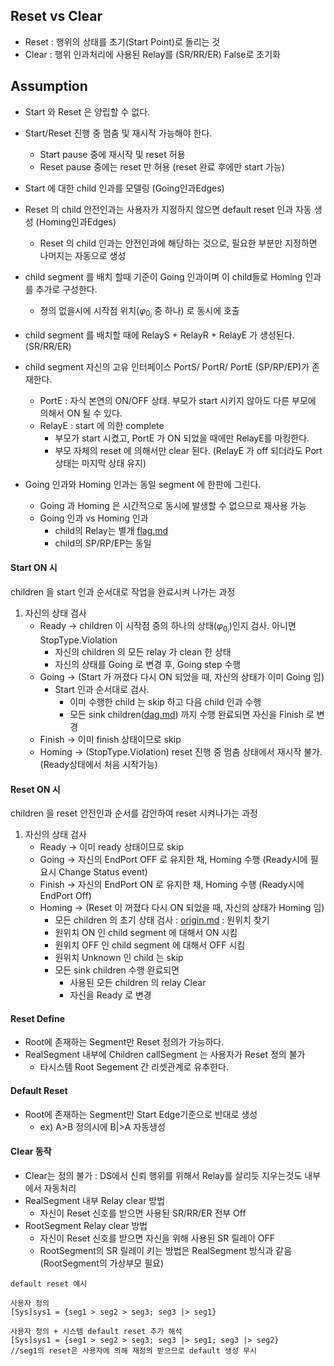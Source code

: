 
## Reset vs Clear 
 - Reset : 행위의 상태를 초기(Start Point)로 돌리는 것
 - Clear : 행위 인과처리에 사용된 Relay를 (SR/RR/ER) False로 초기화

## Assumption

- Start 와 Reset 은 양립할 수 없다.
- Start/Reset 진행 중 멈춤 및 재시작 가능해야 한다.
  - Start pause 중에 재시작 및 reset 허용
  - Reset pause 중에는 reset 만 허용 (reset 완료 후에만 start 가능)
- Start 에 대한 child 인과를 모델링 (Going인과Edges)
- Reset 의 child 안전인과는 사용자가 지정하지 않으면 default reset 인과 자동 생성 (Homing인과Edges)
  - Reset 의 child 인과는 안전인과에 해당하는 것으로, 필요한 부분만 지정하면 나머지는 자동으로 생성

- child segment 를 배치 할때 기준이 Going 인과이며 이 child들로 Homing 인과를 추가로 구성한다.
  - 정의 없을시에 시작점 위치($\varphi_{0_i}$ 중 하나) 로 동시에 호출
- child segment 를 배치할 때에 RelayS + RelayR + RelayE 가 생성된다. (SR/RR/ER)
- child segment 자신의 고유 인터페이스 PortS/ PortR/ PortE (SP/RP/EP)가 존재한다.
  - PortE : 자식 본연의 ON/OFF 상태.  부모가 start 시키지 않아도 다른 부모에 의해서 ON 될 수 있다.
  - RelayE : start 에 의한 complete
    - 부모가 start 시켰고, PortE 가 ON 되었을 때에만 RelayE를 마킹한다.
    - 부모 자체의 reset 에 의해서만 clear 된다.  (RelayE 가 off 되더라도 Port상태는 마지막 상태 유지)
    <!-- - RelayRC : reset 에 의한 complete
      - **Reset 완료 flag**
        - Start 가 완료 flag 를 가지는 것처럼, reset 도 완료 flag 를 따로 가진다.
        - 부모가 Homing상태에서 Homing인과 순서를 지키면서 원위치 𝜑값에 해당하면 EH를 ON 시킨다.
        - 부모가 Ready 상태되면 사용릴레이 전부 클리어 (SH,RH,EH) -->

- Going 인과와 Homing 인과는 동일 segment 에 한판에 그린다.
  - Going 과 Homing 은 시간적으로 동시에 발생할 수 없으므로 재사용 가능
  <!-- - Edge 에 Going 인과용인지, Homing 인과용인지 marking -->
  - Going 인과 vs Homing 인과
    - child의 Relay는 별개 [flag.md](flag.md)
    - child의 SP/RP/EP는 동일

#### Start ON 시

children 을 start 인과 순서대로 작업을 완료시켜 나가는 과정

1. 자신의 상태 검사
    - Ready -> children 이 시작점 중의 하나의 상태($\varphi_{0_i}$)인지 검사.  아니면 StopType.Violation
        <!-- - Children 의 모든 RelayRC 를 off 시킴 -->
        - 자신의 children 의 모든 relay 가 clean 한 상태
        - 자신의 상태를 Going 로 변경 후, Going step 수행
    - Going -> (Start 가 꺼졌다 다시 ON 되었을 때, 자신의 상태가 이미 Going 임)
        <!-- - 모든 children 의 RelayRC 를 off -->
        - Start 인과 순서대로 검사.
            - 이미 수행한 child 는 skip 하고 다음 child 인과 수행
            - 모든 sink children([dag.md](dag.md)) 까지 수행 완료되면 자신을 Finish 로 변경
    - Finish -> 이미 finish 상태이므로 skip
    - Homing -> (StopType.Violation)  reset 진행 중 멈춤 상태에서 재시작 불가. (Ready상태에서 처음 시작가능)

#### Reset ON 시

children 을 reset 안전인과 순서를 감안하여 reset 시켜나가는 과정

1. 자신의 상태 검사
    - Ready -> 이미 ready 상태이므로 skip
    - Going -> 자신의 EndPort OFF 로 유지한 채, Homing 수행 (Ready시에 필요시 Change Status event)
    - Finish -> 자신의 EndPort ON 로 유지한 채, Homing 수행 (Ready시에 EndPort Off)
    - Homing -> (Reset 이 꺼졌다 다시 ON 되었을 때, 자신의 상태가 Homing 임)
        - 모든 children 의 초기 상태 검사 : [origin.md](origin.md) : 원위치 찾기
        - 원위치 ON 인 child segment 에 대해서 ON 시킴
        - 원위치 OFF 인 child segment 에 대해서 OFF 시킴
        - 원위치 Unknown 인 child 는 skip
        - 모든 sink children 수행 완료되면
            - 사용된 모든 children 의 relay Clear
            - 자신을 Ready 로 변경

 #### Reset Define

 - Root에 존재하는 Segment만 Reset 정의가 가능하다.
 - RealSegment 내부에 Children callSegment 는 사용자가 Reset 정의 불가
    - 타시스템 Root Segement 간 리셋관계로 유추한다.

#### Default Reset 
 - Root에 존재하는 Segment만 Start Edge기준으로 반대로 생성
    - ex) A>B 정의시에 B|>A 자동생성

#### Clear 동작

 - Clear는 정의 불가 : DS에서 신뢰 행위를 위해서 Relay를 살리듯 지우는것도 내부에서 자동처리
 - RealSegment 내부 Relay clear 방법
    - 자신이 Reset 신호를 받으면 사용된 SR/RR/ER 전부 Off
 - RootSegment Relay clear 방법
    - 자신이 Reset 신호를 받으면 자신을 위해 사용된 SR 릴레이 OFF
    - RootSegment의 SR 릴레이 키는 방법은 RealSegment 방식과 같음 (RootSegment의 가상부모 필요)


```ex)
default reset 예시

사용자 정의
[Sys]sys1 = {seg1 > seg2 > seg3; seg3 |> seg1}

사용자 정의 + 시스템 default reset 추가 해석
[Sys]sys1 = {seg1 > seg2 > seg3; seg3 |> seg1; seg3 |> seg2}
//seg1의 reset은 사용자에 의해 재정의 받으므로 default 생성 무시 


```
